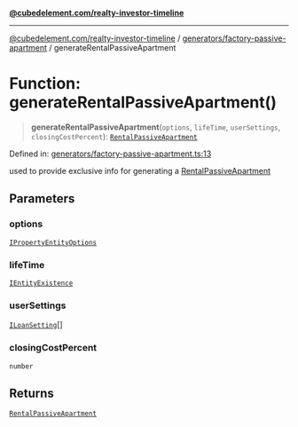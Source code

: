 [**@cubedelement.com/realty-investor-timeline**](../../../index.md)

---

[@cubedelement.com/realty-investor-timeline](../../../modules.md) / [generators/factory-passive-apartment](../index.md) / generateRentalPassiveApartment

# Function: generateRentalPassiveApartment()

> **generateRentalPassiveApartment**(`options`, `lifeTime`, `userSettings`, `closingCostPercent`): [`RentalPassiveApartment`](../../../properties/rental-passive-apartment/classes/RentalPassiveApartment.md)

Defined in: [generators/factory-passive-apartment.ts:13](https://github.com/kvernon/realty-investor-timeline/blob/c7446a8a5576468ac5874a2dd8323180fa97a55b/src/generators/factory-passive-apartment.ts#L13)

used to provide exclusive info for generating a [RentalPassiveApartment](../../../properties/rental-passive-apartment/classes/RentalPassiveApartment.md)

## Parameters

### options

[`IPropertyEntityOptions`](../../i-property-entity-options/interfaces/IPropertyEntityOptions.md)

### lifeTime

[`IEntityExistence`](../../../properties/i-entity-existence/interfaces/IEntityExistence.md)

### userSettings

[`ILoanSetting`](../../../loans/i-loan-settings/interfaces/ILoanSetting.md)[]

### closingCostPercent

`number`

## Returns

[`RentalPassiveApartment`](../../../properties/rental-passive-apartment/classes/RentalPassiveApartment.md)
